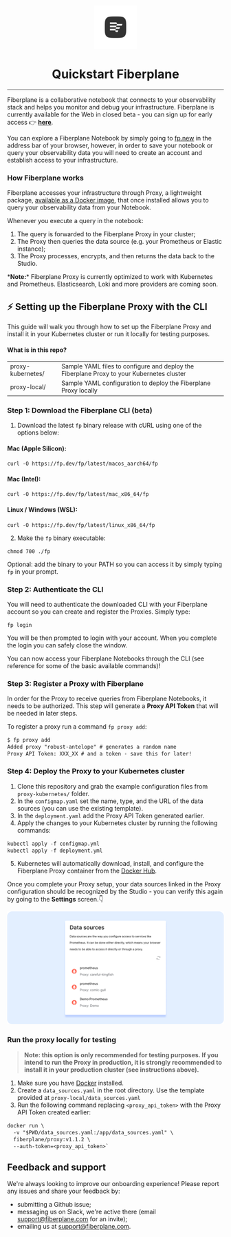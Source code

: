 <div align="center">
  <img alt="Fiberplane Logo" src="assets/fp-logo.png" height="100"/>
  <h1>Quickstart Fiberplane</h1>
  <hr style="border-width: 0.25em"></hr>
</div>

Fiberplane is a collaborative notebook that connects to your observability stack and helps you monitor and debug your infrastructure. Fiberplane is currently available for the Web in closed beta - you can sign up for early access 👉 **[here](https://fiberplane.dev)**.

You can explore a Fiberplane Notebook by simply going to [fp.new](https://fp.new) in the address bar of your browser, however, in order to save your notebook or query your observability data you will need to create an account and establish access to your infrastructure.

### How Fiberplane works

Fiberplane accesses your infrastructure through Proxy, a lightweight package, [available as a Docker image](https://hub.docker.com/r/fiberplane/proxy), that once installed allows you to query your observability data from your Notebook.

Whenever you execute a query in the notebook:

1. The query is forwarded to the Fiberplane Proxy in your cluster;
2. The Proxy then queries the data source (e.g. your Prometheus or Elastic instance);
3. The Proxy processes, encrypts, and then returns the data back to the Studio.

\***Note:**\* Fiberplane Proxy is currently optimized to work with Kubernetes and Prometheus. Elasticsearch, Loki and more providers are coming soon.


## ⚡️ Setting up the Fiberplane Proxy with the CLI

This guide will walk you through how to set up the Fiberplane Proxy and install it in your Kubernetes cluster or run it locally for testing purposes.

#### What is in this repo?

<table>
<tr>
    <td>proxy-kubernetes/</td>
    <td>Sample YAML files to configure and deploy the Fiberplane Proxy to your Kubernetes cluster </td>
</tr>
<tr>
    <td>proxy-local/</td>
    <td>Sample YAML configuration to deploy the Fiberplane Proxy locally</td>
</tr>
</table>

### Step 1: Download the Fiberplane CLI (beta)

1. Download the latest `fp` binary release with cURL using one of the options below:

#### Mac (Apple Silicon):
 ```shell
 curl -O https://fp.dev/fp/latest/macos_aarch64/fp
 ```
#### Mac (Intel):
```shell
curl -O https://fp.dev/fp/latest/mac_x86_64/fp
```
#### Linux / Windows (WSL): 
```shell
curl -O https://fp.dev/fp/latest/linux_x86_64/fp
```

2. Make the `fp` binary executable:

```shell
chmod 700 ./fp
```

Optional: add the binary to your PATH so you can access it by simply typing `fp` in your prompt.

### Step 2: Authenticate the CLI

You will need to authenticate the downloaded CLI with your Fiberplane account so you can create and register the Proxies. Simply type:
```shell
fp login
```

You will be then prompted to login with your account. When you complete the login you can safely close the window.

You can now access your Fiberplane Notebooks through the CLI (see reference for some of the basic available commands)!

<!-- TODO: add a CLI reference link -->

### Step 3: Register a Proxy with Fiberplane

In order for the Proxy to receive queries from Fiberplane Notebooks, it needs to be authorized. This step will generate a **Proxy API Token** that will be needed in later steps.

To register a proxy run a command `fp proxy add`:

```
$ fp proxy add
Added proxy "robust-antelope" # generates a random name
Proxy API Token: XXX_XX # and a token - save this for later!
```

### Step 4: Deploy the Proxy to your Kubernetes cluster

1. Clone this repository and grab the example configuration files from `proxy-kubernetes/` folder.
2. In the `configmap.yaml` set the name, type, and the URL of the data sources (you can use the existing template).
3. In the `deployment.yaml` add the Proxy API Token generated earlier.
4. Apply the changes to your Kubernetes cluster by running the following commands:
```shell
kubectl apply -f configmap.yml
kubectl apply -f deployment.yml
```
5. Kubernetes will automatically download, install, and configure the Fiberplane Proxy container from the [Docker Hub](https://hub.docker.com/r/fiberplane/proxy).


Once you complete your Proxy setup, your data sources linked in the Proxy configuration should be recognized by the Studio - you can verify this again by going to the **Settings** screen.👇

![List of data sources in settings](assets/proxy-datasource.png)


### Run the proxy locally for testing

> **Note: this option is only recommended for testing purposes. If you intend to run the Proxy in production, it is strongly recommended to install it in your production cluster (see instructions above).**

1. Make sure you have [Docker](https://docs.docker.com/get-docker/) installed.
2. Create a `data_sources.yaml` in the root directory. Use the template provided at `proxy-local/data_sources.yaml`
3. Run the following command replacing `<proxy_api_token>` with the Proxy API Token created earlier:
  ```shell
  docker run \
    -v "$PWD/data_sources.yaml:/app/data_sources.yaml" \
    fiberplane/proxy:v1.1.2 \
    --auth-token=<proxy_api_token>`
  ```


## Feedback and support

We're always looking to improve our onboarding experience! Please report any issues and share your feedback by:

* submitting a Github issue;
* messaging us on Slack, we're active there (email [support@fiberplane.com](mailto:support@fiberplane.com) for an invite);
* emailing us at [support@fiberplane.com](mailto:support@fiberplane.com).
